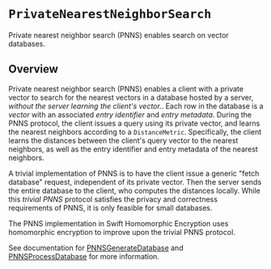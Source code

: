 # ``PrivateNearestNeighborSearch``

Private nearest neighbor search (PNNS) enables search on vector databases.

## Overview

Private nearest neighbor search (PNNS) enables a client with a private vector to search for the nearest vectors in a database hosted by a server, *without the server learning the client's vector.*.
Each row in the database is a *vector* with an associated *entry identifier* and *entry metadata*.
During the PNNS protocol, the client issues a query using its private vector, and learns the nearest neighbors according to a ``DistanceMetric``.
Specifically, the client learns the distances between the client's query vector to the nearest neighbors, as well as the entry identifier and entry metadata of the nearest neighbors.

A trivial implementation of PNNS is to have the client issue a generic "fetch database" request, independent of its private vector.
Then the server sends the entire database to the client, who computes the distances locally.
While this *trivial PNNS* protocol satisfies the privacy and correctness requirements of PNNS, it is only feasible for small databases.

The PNNS implementation in Swift Homomorphic Encryption uses homomorphic encryption to improve upon the trivial PNNS protocol.

See documentation for [PNNSGenerateDatabase](https://swiftpackageindex.com/apple/swift-homomorphic-encryption/1.0.3/documentation/pnnsgeneratedatabase) and  [PNNSProcessDatabase](https://swiftpackageindex.com/apple/swift-homomorphic-encryption/1.0.3/documentation/pnnsprocessdatabase) for more information.

